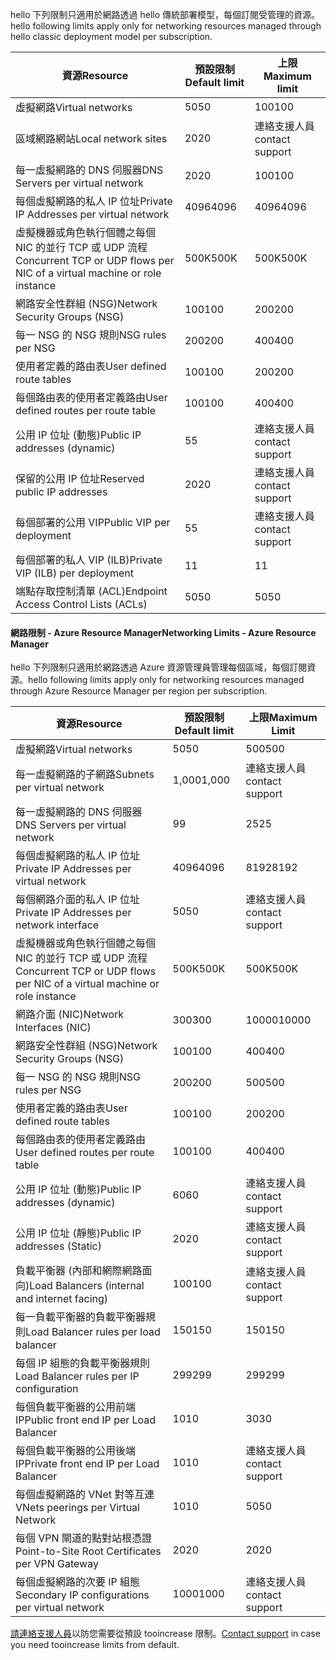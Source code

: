 <span data-ttu-id="7c5dd-101"><a name="virtual-networking-limits-classic"></a>hello 下列限制只適用於網路透過 hello 傳統部署模型，每個訂閱受管理的資源。</span><span class="sxs-lookup"><span data-stu-id="7c5dd-101"><a name="virtual-networking-limits-classic"></a>hello following limits apply only for networking resources managed through hello classic deployment model per subscription.</span></span>

| <span data-ttu-id="7c5dd-102">資源</span><span class="sxs-lookup"><span data-stu-id="7c5dd-102">Resource</span></span> | <span data-ttu-id="7c5dd-103">預設限制</span><span class="sxs-lookup"><span data-stu-id="7c5dd-103">Default limit</span></span> | <span data-ttu-id="7c5dd-104">上限</span><span class="sxs-lookup"><span data-stu-id="7c5dd-104">Maximum limit</span></span> |
| --- | --- | --- |
| <span data-ttu-id="7c5dd-105">虛擬網路</span><span class="sxs-lookup"><span data-stu-id="7c5dd-105">Virtual networks</span></span> |<span data-ttu-id="7c5dd-106">50</span><span class="sxs-lookup"><span data-stu-id="7c5dd-106">50</span></span> |<span data-ttu-id="7c5dd-107">100</span><span class="sxs-lookup"><span data-stu-id="7c5dd-107">100</span></span> |
| <span data-ttu-id="7c5dd-108">區域網路網站</span><span class="sxs-lookup"><span data-stu-id="7c5dd-108">Local network sites</span></span> |<span data-ttu-id="7c5dd-109">20</span><span class="sxs-lookup"><span data-stu-id="7c5dd-109">20</span></span> |<span data-ttu-id="7c5dd-110">連絡支援人員</span><span class="sxs-lookup"><span data-stu-id="7c5dd-110">contact support</span></span> |
| <span data-ttu-id="7c5dd-111">每一虛擬網路的 DNS 伺服器</span><span class="sxs-lookup"><span data-stu-id="7c5dd-111">DNS Servers per virtual network</span></span> |<span data-ttu-id="7c5dd-112">20</span><span class="sxs-lookup"><span data-stu-id="7c5dd-112">20</span></span> |<span data-ttu-id="7c5dd-113">100</span><span class="sxs-lookup"><span data-stu-id="7c5dd-113">100</span></span> |
| <span data-ttu-id="7c5dd-114">每個虛擬網路的私人 IP 位址</span><span class="sxs-lookup"><span data-stu-id="7c5dd-114">Private IP Addresses per virtual network</span></span> |<span data-ttu-id="7c5dd-115">4096</span><span class="sxs-lookup"><span data-stu-id="7c5dd-115">4096</span></span> |<span data-ttu-id="7c5dd-116">4096</span><span class="sxs-lookup"><span data-stu-id="7c5dd-116">4096</span></span> |
| <span data-ttu-id="7c5dd-117">虛擬機器或角色執行個體之每個 NIC 的並行 TCP 或 UDP 流程</span><span class="sxs-lookup"><span data-stu-id="7c5dd-117">Concurrent TCP or UDP flows per NIC of a virtual machine or role instance</span></span> |<span data-ttu-id="7c5dd-118">500K</span><span class="sxs-lookup"><span data-stu-id="7c5dd-118">500K</span></span> |<span data-ttu-id="7c5dd-119">500K</span><span class="sxs-lookup"><span data-stu-id="7c5dd-119">500K</span></span> |
| <span data-ttu-id="7c5dd-120">網路安全性群組 (NSG)</span><span class="sxs-lookup"><span data-stu-id="7c5dd-120">Network Security Groups (NSG)</span></span> |<span data-ttu-id="7c5dd-121">100</span><span class="sxs-lookup"><span data-stu-id="7c5dd-121">100</span></span> |<span data-ttu-id="7c5dd-122">200</span><span class="sxs-lookup"><span data-stu-id="7c5dd-122">200</span></span> |
| <span data-ttu-id="7c5dd-123">每一 NSG 的 NSG 規則</span><span class="sxs-lookup"><span data-stu-id="7c5dd-123">NSG rules per NSG</span></span> |<span data-ttu-id="7c5dd-124">200</span><span class="sxs-lookup"><span data-stu-id="7c5dd-124">200</span></span> |<span data-ttu-id="7c5dd-125">400</span><span class="sxs-lookup"><span data-stu-id="7c5dd-125">400</span></span> |
| <span data-ttu-id="7c5dd-126">使用者定義的路由表</span><span class="sxs-lookup"><span data-stu-id="7c5dd-126">User defined route tables</span></span> |<span data-ttu-id="7c5dd-127">100</span><span class="sxs-lookup"><span data-stu-id="7c5dd-127">100</span></span> |<span data-ttu-id="7c5dd-128">200</span><span class="sxs-lookup"><span data-stu-id="7c5dd-128">200</span></span> |
| <span data-ttu-id="7c5dd-129">每個路由表的使用者定義路由</span><span class="sxs-lookup"><span data-stu-id="7c5dd-129">User defined routes per route table</span></span> |<span data-ttu-id="7c5dd-130">100</span><span class="sxs-lookup"><span data-stu-id="7c5dd-130">100</span></span> |<span data-ttu-id="7c5dd-131">400</span><span class="sxs-lookup"><span data-stu-id="7c5dd-131">400</span></span> |
| <span data-ttu-id="7c5dd-132">公用 IP 位址 (動態)</span><span class="sxs-lookup"><span data-stu-id="7c5dd-132">Public IP addresses (dynamic)</span></span> |<span data-ttu-id="7c5dd-133">5</span><span class="sxs-lookup"><span data-stu-id="7c5dd-133">5</span></span> |<span data-ttu-id="7c5dd-134">連絡支援人員</span><span class="sxs-lookup"><span data-stu-id="7c5dd-134">contact support</span></span> |
| <span data-ttu-id="7c5dd-135">保留的公用 IP 位址</span><span class="sxs-lookup"><span data-stu-id="7c5dd-135">Reserved public IP addresses</span></span> |<span data-ttu-id="7c5dd-136">20</span><span class="sxs-lookup"><span data-stu-id="7c5dd-136">20</span></span> |<span data-ttu-id="7c5dd-137">連絡支援人員</span><span class="sxs-lookup"><span data-stu-id="7c5dd-137">contact support</span></span> |
| <span data-ttu-id="7c5dd-138">每個部署的公用 VIP</span><span class="sxs-lookup"><span data-stu-id="7c5dd-138">Public VIP per deployment</span></span> |<span data-ttu-id="7c5dd-139">5</span><span class="sxs-lookup"><span data-stu-id="7c5dd-139">5</span></span> |<span data-ttu-id="7c5dd-140">連絡支援人員</span><span class="sxs-lookup"><span data-stu-id="7c5dd-140">contact support</span></span> |
| <span data-ttu-id="7c5dd-141">每個部署的私人 VIP (ILB)</span><span class="sxs-lookup"><span data-stu-id="7c5dd-141">Private VIP (ILB) per deployment</span></span> |<span data-ttu-id="7c5dd-142">1</span><span class="sxs-lookup"><span data-stu-id="7c5dd-142">1</span></span> |<span data-ttu-id="7c5dd-143">1</span><span class="sxs-lookup"><span data-stu-id="7c5dd-143">1</span></span> |
| <span data-ttu-id="7c5dd-144">端點存取控制清單 (ACL)</span><span class="sxs-lookup"><span data-stu-id="7c5dd-144">Endpoint Access Control Lists (ACLs)</span></span> |<span data-ttu-id="7c5dd-145">50</span><span class="sxs-lookup"><span data-stu-id="7c5dd-145">50</span></span> |<span data-ttu-id="7c5dd-146">50</span><span class="sxs-lookup"><span data-stu-id="7c5dd-146">50</span></span> |

#### <span data-ttu-id="7c5dd-147"><a name="azure-resource-manager-virtual-networking-limits"></a>網路限制 - Azure Resource Manager</span><span class="sxs-lookup"><span data-stu-id="7c5dd-147"><a name="azure-resource-manager-virtual-networking-limits"></a>Networking Limits - Azure Resource Manager</span></span>
<span data-ttu-id="7c5dd-148">hello 下列限制只適用於網路透過 Azure 資源管理員管理每個區域，每個訂閱資源。</span><span class="sxs-lookup"><span data-stu-id="7c5dd-148">hello following limits apply only for networking resources managed through Azure Resource Manager per region per subscription.</span></span>

| <span data-ttu-id="7c5dd-149">資源</span><span class="sxs-lookup"><span data-stu-id="7c5dd-149">Resource</span></span> | <span data-ttu-id="7c5dd-150">預設限制</span><span class="sxs-lookup"><span data-stu-id="7c5dd-150">Default limit</span></span> | <span data-ttu-id="7c5dd-151">上限</span><span class="sxs-lookup"><span data-stu-id="7c5dd-151">Maximum Limit</span></span> |
| --- | --- | --- |
| <span data-ttu-id="7c5dd-152">虛擬網路</span><span class="sxs-lookup"><span data-stu-id="7c5dd-152">Virtual networks</span></span> |<span data-ttu-id="7c5dd-153">50</span><span class="sxs-lookup"><span data-stu-id="7c5dd-153">50</span></span> |<span data-ttu-id="7c5dd-154">500</span><span class="sxs-lookup"><span data-stu-id="7c5dd-154">500</span></span> |
| <span data-ttu-id="7c5dd-155">每一虛擬網路的子網路</span><span class="sxs-lookup"><span data-stu-id="7c5dd-155">Subnets per virtual network</span></span> |<span data-ttu-id="7c5dd-156">1,000</span><span class="sxs-lookup"><span data-stu-id="7c5dd-156">1,000</span></span> |<span data-ttu-id="7c5dd-157">連絡支援人員</span><span class="sxs-lookup"><span data-stu-id="7c5dd-157">contact support</span></span> |
| <span data-ttu-id="7c5dd-158">每一虛擬網路的 DNS 伺服器</span><span class="sxs-lookup"><span data-stu-id="7c5dd-158">DNS Servers per virtual network</span></span> |<span data-ttu-id="7c5dd-159">9</span><span class="sxs-lookup"><span data-stu-id="7c5dd-159">9</span></span> |<span data-ttu-id="7c5dd-160">25</span><span class="sxs-lookup"><span data-stu-id="7c5dd-160">25</span></span> |
| <span data-ttu-id="7c5dd-161">每個虛擬網路的私人 IP 位址</span><span class="sxs-lookup"><span data-stu-id="7c5dd-161">Private IP Addresses per virtual network</span></span> |<span data-ttu-id="7c5dd-162">4096</span><span class="sxs-lookup"><span data-stu-id="7c5dd-162">4096</span></span> |<span data-ttu-id="7c5dd-163">8192</span><span class="sxs-lookup"><span data-stu-id="7c5dd-163">8192</span></span> |
| <span data-ttu-id="7c5dd-164">每個網路介面的私人 IP 位址</span><span class="sxs-lookup"><span data-stu-id="7c5dd-164">Private IP Addresses per network interface</span></span> |<span data-ttu-id="7c5dd-165">50</span><span class="sxs-lookup"><span data-stu-id="7c5dd-165">50</span></span> |<span data-ttu-id="7c5dd-166">連絡支援人員</span><span class="sxs-lookup"><span data-stu-id="7c5dd-166">contact support</span></span> |
| <span data-ttu-id="7c5dd-167">虛擬機器或角色執行個體之每個 NIC 的並行 TCP 或 UDP 流程</span><span class="sxs-lookup"><span data-stu-id="7c5dd-167">Concurrent TCP or UDP flows per NIC of a virtual machine or role instance</span></span> |<span data-ttu-id="7c5dd-168">500K</span><span class="sxs-lookup"><span data-stu-id="7c5dd-168">500K</span></span> |<span data-ttu-id="7c5dd-169">500K</span><span class="sxs-lookup"><span data-stu-id="7c5dd-169">500K</span></span> |
| <span data-ttu-id="7c5dd-170">網路介面 (NIC)</span><span class="sxs-lookup"><span data-stu-id="7c5dd-170">Network Interfaces (NIC)</span></span> |<span data-ttu-id="7c5dd-171">300</span><span class="sxs-lookup"><span data-stu-id="7c5dd-171">300</span></span> |<span data-ttu-id="7c5dd-172">10000</span><span class="sxs-lookup"><span data-stu-id="7c5dd-172">10000</span></span> |
| <span data-ttu-id="7c5dd-173">網路安全性群組 (NSG)</span><span class="sxs-lookup"><span data-stu-id="7c5dd-173">Network Security Groups (NSG)</span></span> |<span data-ttu-id="7c5dd-174">100</span><span class="sxs-lookup"><span data-stu-id="7c5dd-174">100</span></span> |<span data-ttu-id="7c5dd-175">400</span><span class="sxs-lookup"><span data-stu-id="7c5dd-175">400</span></span> |
| <span data-ttu-id="7c5dd-176">每一 NSG 的 NSG 規則</span><span class="sxs-lookup"><span data-stu-id="7c5dd-176">NSG rules per NSG</span></span> |<span data-ttu-id="7c5dd-177">200</span><span class="sxs-lookup"><span data-stu-id="7c5dd-177">200</span></span> |<span data-ttu-id="7c5dd-178">500</span><span class="sxs-lookup"><span data-stu-id="7c5dd-178">500</span></span> |
| <span data-ttu-id="7c5dd-179">使用者定義的路由表</span><span class="sxs-lookup"><span data-stu-id="7c5dd-179">User defined route tables</span></span> |<span data-ttu-id="7c5dd-180">100</span><span class="sxs-lookup"><span data-stu-id="7c5dd-180">100</span></span> |<span data-ttu-id="7c5dd-181">200</span><span class="sxs-lookup"><span data-stu-id="7c5dd-181">200</span></span> |
| <span data-ttu-id="7c5dd-182">每個路由表的使用者定義路由</span><span class="sxs-lookup"><span data-stu-id="7c5dd-182">User defined routes per route table</span></span> |<span data-ttu-id="7c5dd-183">100</span><span class="sxs-lookup"><span data-stu-id="7c5dd-183">100</span></span> |<span data-ttu-id="7c5dd-184">400</span><span class="sxs-lookup"><span data-stu-id="7c5dd-184">400</span></span> |
| <span data-ttu-id="7c5dd-185">公用 IP 位址 (動態)</span><span class="sxs-lookup"><span data-stu-id="7c5dd-185">Public IP addresses (dynamic)</span></span> |<span data-ttu-id="7c5dd-186">60</span><span class="sxs-lookup"><span data-stu-id="7c5dd-186">60</span></span> |<span data-ttu-id="7c5dd-187">連絡支援人員</span><span class="sxs-lookup"><span data-stu-id="7c5dd-187">contact support</span></span> |
| <span data-ttu-id="7c5dd-188">公用 IP 位址 (靜態)</span><span class="sxs-lookup"><span data-stu-id="7c5dd-188">Public IP addresses (Static)</span></span> |<span data-ttu-id="7c5dd-189">20</span><span class="sxs-lookup"><span data-stu-id="7c5dd-189">20</span></span> |<span data-ttu-id="7c5dd-190">連絡支援人員</span><span class="sxs-lookup"><span data-stu-id="7c5dd-190">contact support</span></span> |
| <span data-ttu-id="7c5dd-191">負載平衡器 (內部和網際網路面向)</span><span class="sxs-lookup"><span data-stu-id="7c5dd-191">Load Balancers (internal and internet facing)</span></span> |<span data-ttu-id="7c5dd-192">100</span><span class="sxs-lookup"><span data-stu-id="7c5dd-192">100</span></span> |<span data-ttu-id="7c5dd-193">連絡支援人員</span><span class="sxs-lookup"><span data-stu-id="7c5dd-193">contact support</span></span> |
| <span data-ttu-id="7c5dd-194">每一負載平衡器的負載平衡器規則</span><span class="sxs-lookup"><span data-stu-id="7c5dd-194">Load Balancer rules per load balancer</span></span> |<span data-ttu-id="7c5dd-195">150</span><span class="sxs-lookup"><span data-stu-id="7c5dd-195">150</span></span> |<span data-ttu-id="7c5dd-196">150</span><span class="sxs-lookup"><span data-stu-id="7c5dd-196">150</span></span> |
| <span data-ttu-id="7c5dd-197">每個 IP 組態的負載平衡器規則</span><span class="sxs-lookup"><span data-stu-id="7c5dd-197">Load Balancer rules per IP configuration</span></span> |<span data-ttu-id="7c5dd-198">299</span><span class="sxs-lookup"><span data-stu-id="7c5dd-198">299</span></span> |<span data-ttu-id="7c5dd-199">299</span><span class="sxs-lookup"><span data-stu-id="7c5dd-199">299</span></span> |
| <span data-ttu-id="7c5dd-200">每個負載平衡器的公用前端 IP</span><span class="sxs-lookup"><span data-stu-id="7c5dd-200">Public front end IP per Load Balancer</span></span> |<span data-ttu-id="7c5dd-201">10</span><span class="sxs-lookup"><span data-stu-id="7c5dd-201">10</span></span> |<span data-ttu-id="7c5dd-202">30</span><span class="sxs-lookup"><span data-stu-id="7c5dd-202">30</span></span> |
| <span data-ttu-id="7c5dd-203">每個負載平衡器的公用後端 IP</span><span class="sxs-lookup"><span data-stu-id="7c5dd-203">Private front end IP per Load Balancer</span></span> |<span data-ttu-id="7c5dd-204">10</span><span class="sxs-lookup"><span data-stu-id="7c5dd-204">10</span></span> |<span data-ttu-id="7c5dd-205">連絡支援人員</span><span class="sxs-lookup"><span data-stu-id="7c5dd-205">contact support</span></span> |
| <span data-ttu-id="7c5dd-206">每個虛擬網路的 VNet 對等互連</span><span class="sxs-lookup"><span data-stu-id="7c5dd-206">VNets peerings per Virtual Network</span></span> |<span data-ttu-id="7c5dd-207">10</span><span class="sxs-lookup"><span data-stu-id="7c5dd-207">10</span></span> |<span data-ttu-id="7c5dd-208">50</span><span class="sxs-lookup"><span data-stu-id="7c5dd-208">50</span></span> |
| <span data-ttu-id="7c5dd-209">每個 VPN 閘道的點對站根憑證</span><span class="sxs-lookup"><span data-stu-id="7c5dd-209">Point-to-Site Root Certificates per VPN Gateway</span></span> |<span data-ttu-id="7c5dd-210">20</span><span class="sxs-lookup"><span data-stu-id="7c5dd-210">20</span></span> |<span data-ttu-id="7c5dd-211">20</span><span class="sxs-lookup"><span data-stu-id="7c5dd-211">20</span></span> |
| <span data-ttu-id="7c5dd-212">每個虛擬網路的次要 IP 組態</span><span class="sxs-lookup"><span data-stu-id="7c5dd-212">Secondary IP configurations per virtual network</span></span> |<span data-ttu-id="7c5dd-213">1000</span><span class="sxs-lookup"><span data-stu-id="7c5dd-213">1000</span></span> |<span data-ttu-id="7c5dd-214">連絡支援人員</span><span class="sxs-lookup"><span data-stu-id="7c5dd-214">contact support</span></span> |

<span data-ttu-id="7c5dd-215">[請連絡支援人員](../articles/azure-supportability/resource-manager-core-quotas-request.md )以防您需要從預設 tooincrease 限制。</span><span class="sxs-lookup"><span data-stu-id="7c5dd-215">[Contact support](../articles/azure-supportability/resource-manager-core-quotas-request.md ) in case you need tooincrease limits from default.</span></span>

